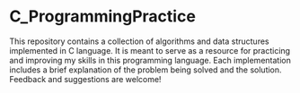 # C_ProgrammingPractice
This repository contains a collection of algorithms and data structures implemented in C language. It is meant to serve as a resource for practicing and improving my skills in this programming language. Each implementation includes a brief explanation of the problem being solved and the solution. Feedback and suggestions are welcome!
